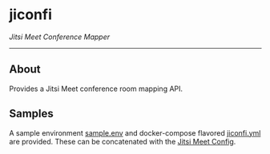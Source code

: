 # jiconfi
*Jitsi Meet Conference Mapper*

---

## About

Provides a Jitsi Meet conference room mapping API.

## Samples

A sample environment [sample.env](sample.env) and docker-compose flavored [jiconfi.yml](jiconfi.yml) are provided. These can be concatenated with the [Jitsi Meet Config](https://github.com/jitsi/docker-jitsi-meet).